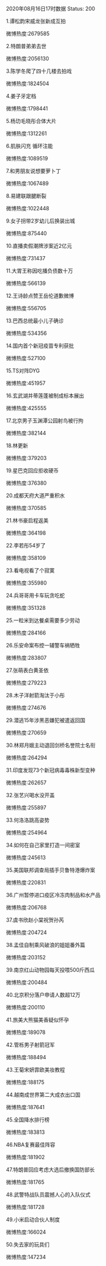 2020年08月16日17时数据
Status: 200

1.谭松韵宋威龙张新成互拍

微博热度:2679585

2.特朗普弟弟去世

微博热度:2056130

3.陈学冬爬了四十几楼去拍戏

微博热度:1824504

4.姜子牙定档

微博热度:1798441

5.杨玏毛晓彤合体大片

微博热度:1312261

6.肌肤闪充 循环注能

微博热度:1089519

7.和男朋友说想要萝卜丁

微博热度:1067489

8.易建联跟腱断裂

微博热度:1022448

9.女子拐带2岁幼儿后换装出城

微博热度:875440

10.直播卖假潮牌涉案近2亿元

微博热度:731437

11.大胃王称因吃播负债数十万

微博热度:566139

12.王诗龄点赞王岳伦道歉微博

微博热度:556705

13.巴西总统最小儿子确诊

微博热度:534356

14.国内首个新冠疫苗专利获批

微博热度:527100

15.TS对阵DYG

微博热度:451957

16.玄武湖并蒂莲蓬被制成标本展出

微博热度:425555

17.北京男子玉渊潭公园射鸟被行拘

微博热度:382144

18.林更新

微博热度:379203

19.星巴克回应拒收硬币

微博热度:376380

20.成都天府大道严重积水

微博热度:370585

21.林书豪启程返美

微博热度:364198

22.李若彤54岁了

微博热度:358109

23.看电视看了个寂寞

微博热度:355980

24.兵哥哥用卡车玩贪吃蛇

微博热度:351328

25.一粒米到达餐桌需要多少劳动

微博热度:284166

26.乐安命案布控一辅警车祸牺牲

微博热度:283807

27.张萌表白黄圣依

微博热度:279223

28.木子洋射箭淘汰于小彤

微博热度:274676

29.潜逃15年涉黑恶嫌犯被遣返回国

微博热度:270659

30.林郑月娥主动退回剑桥名誉院士名衔

微博热度:264294

31.印度发现73个新冠病毒毒株新型变种

微博热度:262657

32.张艺兴喝水没开盖

微博热度:255897

33.何洛洛跳高姿势

微博热度:254964

34.如何在自己家里打造一间密室

微博热度:245613

35.美国联邦调查局插手贝鲁特港爆炸案

微博热度:220831

36.广州暂停进口疫区冷冻肉制品和水产品

微博热度:206768

37.虞书欣赵小棠祝贺孙芮

微博热度:204724

38.孟佳自制乘风破浪的姐姐番外篇

微博热度:203152

39.南京红山动物园每天投喂500斤西瓜

微博热度:200484

40.北京积分落户申请人数超12万

微博热度:200110

41.旅美大熊猫美香疑似怀孕

微博热度:189078

42.管栎男子射箭冠军

微博热度:188494

43.王菊宋妍霏欧美妆教程

微博热度:188175

44.越南成世界第二大成衣出口国

微博热度:187641

45.全国降水排行榜

微博热度:183813

46.NBA复赛最佳阵容

微博热度:181902

47.特朗普回应考虑大选后撤换国防部长

微博热度:181765

48.武警特战队员震撼人心的入队仪式

微博热度:181728

49.小米启动合伙人制度

微博热度:166024

50.失去家的玩具们

微博热度:147234

